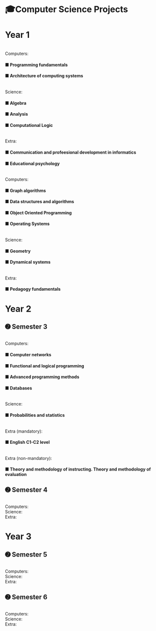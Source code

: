 # 🎓Computer Science Projects
# Year 1
<br/> Computers:
#### ■ Programming fundamentals
#### ■ Architecture of computing systems
<br/> Science:
#### ■ Algebra
#### ■ Analysis
#### ■ Computational Logic
<br/> Extra:
#### ■ Communication and profeesional development in informatics
#### ■ Educational psychology
<br/> Computers:
#### ■ Graph algorithms
#### ■ Data structures and algorithms
#### ■ Object Oriented Programming
#### ■ Operating Systems
<br/> Science:
#### ■ Geometry
#### ■ Dynamical systems
<br/> Extra:
#### ■ Pedagogy fundamentals
# Year 2
## ➋ Semester 3
<br/> Computers:
#### ■ Computer networks
#### ■ Functional and logical programming
#### ■ Advanced programming methods
#### ■ Databases
<br/> Science:
#### ■ Probabilities and statistics
<br/> Extra (mandatory):
#### ■ English C1-C2 level
<br/> Extra (non-mandatory):
#### ■ Theory and methodology of instructing. Theory and methodology of evaluation
## ➋ Semester 4
<br/> Computers:
<br/> Science:
<br/> Extra:
# Year 3
## ➋ Semester 5
<br/> Computers:
<br/> Science:
<br/> Extra:
## ➋ Semester 6
<br/> Computers:
<br/> Science:
<br/> Extra:
